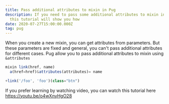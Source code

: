 ```yaml
---
title: Pass additional attributes to mixin in Pug
description: If you need to pass some additional attributes to mixin in Pug,
  this tutorial will show you how
date: 2020-07-27T15:00:00.000Z
tag: pug
---
```

When you create a new mixin, you can get attributes from parameters. But these parameters are fixed and general, you can't pass additional attributes for different cases. Pug allow you to pass additional attributes to mixin using `&attributes`

```javascript
mixin link(href, name)
  a(href=href)&attributes(attributes)= name

+link('/foo', 'foo')(class="btn")
```

If you prefer learning by watching video, you can watch this tutorial here <https://youtu.be/o4wXnyHgO28>